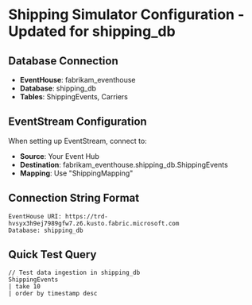 # Shipping Simulator Configuration - Updated for shipping_db

## Database Connection
- **EventHouse**: fabrikam_eventhouse  
- **Database**: shipping_db
- **Tables**: ShippingEvents, Carriers

## EventStream Configuration
When setting up EventStream, connect to:
- **Source**: Your Event Hub
- **Destination**: fabrikam_eventhouse.shipping_db.ShippingEvents
- **Mapping**: Use "ShippingMapping"

## Connection String Format
```
EventHouse URI: https://trd-hvsyx3h9ej7989gfw7.z6.kusto.fabric.microsoft.com
Database: shipping_db
```

## Quick Test Query
```kql
// Test data ingestion in shipping_db
ShippingEvents 
| take 10
| order by timestamp desc
```